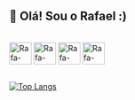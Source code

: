 ## 👋 Olá! Sou o Rafael :)

<div style="display: inline_block; margin-top: 0;"><br>
  <img align="center" alt="Rafa-HTML" height="40" width="40" src="https://cdn.jsdelivr.net/gh/devicons/devicon/icons/html5/html5-original-wordmark.svg">
  <img align="center" alt="Rafa-CSS" height="40" width="40" src="https://cdn.jsdelivr.net/gh/devicons/devicon/icons/css3/css3-original-wordmark.svg">
  <img align="center" alt="Rafa-PYTHON" height="40" width="40" src="https://cdn.jsdelivr.net/gh/devicons/devicon/icons/python/python-original.svg">
  <img align="center" alt="Rafa-JAVA" height="40" width="40" src="https://cdn.jsdelivr.net/gh/devicons/devicon/icons/java/java-original.svg">
</div>
<br>

[![Top Langs](https://github-readme-stats.vercel.app/api/top-langs/?username=rafaell-mns&layout=compact)](https://github.com/anuraghazra/github-readme-stats)
